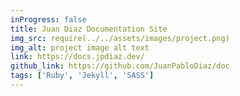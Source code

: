 ```yaml
---
inProgress: false
title: Juan Diaz Documentation Site
img_src: require(../../assets/images/project.png)
img_alt: project image alt text
link: https://docs.jpdiaz.dev/
github_link: https://github.com/JuanPabloDiaz/doc
tags: ['Ruby', 'Jekyll', 'SASS']
---
```

